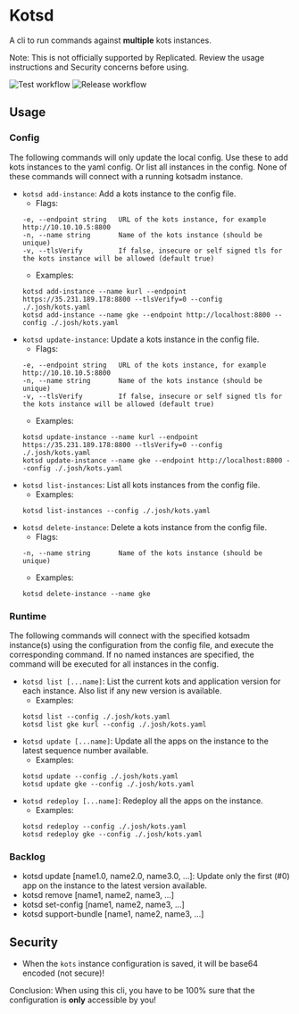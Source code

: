 # Kotsd

A cli to run commands against **multiple** kots instances.

Note: This is not officially supported by Replicated. Review the usage instructions and Security concerns before using.

![Test workflow](https://github.com/jdewinne/kotsd/actions/workflows/test.yaml/badge.svg)
![Release workflow](https://github.com/jdewinne/kotsd/actions/workflows/release.yaml/badge.svg)

## Usage

### Config

The following commands will only update the local config. Use these to add kots instances to the yaml config. Or list all instances in the config. None of these commands will connect with a running kotsadm instance.

* `kotsd add-instance`: Add a kots instance to the config file.
  * Flags:
  ```
  -e, --endpoint string   URL of the kots instance, for example http://10.10.10.5:8800
  -n, --name string       Name of the kots instance (should be unique)
  -v, --tlsVerify         If false, insecure or self signed tls for the kots instance will be allowed (default true)
  ```
  * Examples:
  ```
  kotsd add-instance --name kurl --endpoint https://35.231.189.178:8800 --tlsVerify=0 --config ./.josh/kots.yaml
  kotsd add-instance --name gke --endpoint http://localhost:8800 --config ./.josh/kots.yaml
  ```
* `kotsd update-instance`: Update a kots instance in the config file.
  * Flags:
  ```
  -e, --endpoint string   URL of the kots instance, for example http://10.10.10.5:8800
  -n, --name string       Name of the kots instance (should be unique)
  -v, --tlsVerify         If false, insecure or self signed tls for the kots instance will be allowed (default true)
  ```
  * Examples:
  ```
  kotsd update-instance --name kurl --endpoint https://35.231.189.178:8800 --tlsVerify=0 --config ./.josh/kots.yaml
  kotsd update-instance --name gke --endpoint http://localhost:8800 --config ./.josh/kots.yaml
  ```
* `kotsd list-instances`: List all kots instances from the config file.
  * Examples:
  ```
  kotsd list-instances --config ./.josh/kots.yaml
  ```
* `kotsd delete-instance`: Delete a kots instance from the config file.
  * Flags:
  ```
  -n, --name string       Name of the kots instance (should be unique)
  ```
  * Examples:
  ```
  kotsd delete-instance --name gke
  ```

### Runtime

The following commands will connect with the specified kotsadm instance(s) using the configuration from the config file, and execute the corresponding command. If no named instances are specified, the command will be executed for all instances in the config.

* `kotsd list [...name]`: List the current kots and application version for each instance. Also list if any new version is available.
  * Examples:
  ```
  kotsd list --config ./.josh/kots.yaml
  kotsd list gke kurl --config ./.josh/kots.yaml
  ```
* `kotsd update [...name]`: Update all the apps on the instance to the latest sequence number available.
  * Examples:
  ```
  kotsd update --config ./.josh/kots.yaml
  kotsd update gke --config ./.josh/kots.yaml
  ```
* `kotsd redeploy [...name]`: Redeploy all the apps on the instance.
  * Examples:
  ```
  kotsd redeploy --config ./.josh/kots.yaml
  kotsd redeploy gke --config ./.josh/kots.yaml
  ```

### Backlog

* kotsd update [name1.0, name2.0, name3.0, ...]: Update only the first (#0) app on the instance to the latest version available.
* kotsd remove [name1, name2, name3, ...]
* kotsd set-config [name1, name2, name3, ...]
* kotsd support-bundle [name1, name2, name3, ...]

## Security

* When the `kots` instance configuration is saved, it will be base64 encoded (not secure)!

Conclusion: When using this cli, you have to be 100% sure that the configuration is **only** accessible by you!
